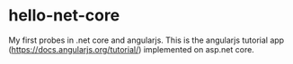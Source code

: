 # hello-net-core
My first probes in .net core and angularjs.
This is the angularjs tutorial app (https://docs.angularjs.org/tutorial/) implemented on asp.net core.
